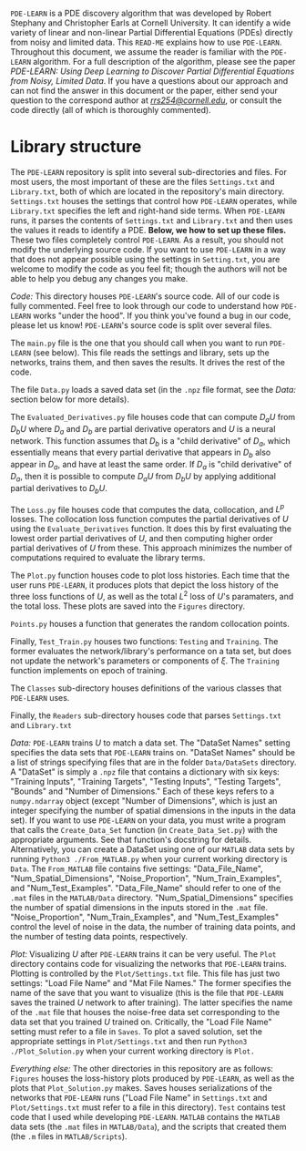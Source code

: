 `PDE-LEARN` is a PDE discovery algorithm that was developed by Robert Stephany and Christopher Earls at Cornell University. It can identify a wide variety of linear and non-linear Partial Differential Equations (PDEs) directly from noisy and limited data. This `READ-ME` explains how to use `PDE-LEARN`. Throughout this document, we assume the reader is familiar with the `PDE-LEARN` algorithm. For a full description of the algorithm, please see the paper *PDE-LEARN: Using Deep Learning to Discover Partial Differential Equations from Noisy, Limited Data*.  If you have a questions about our approach and can not find the answer in this document or the paper, either send your question to the correspond author at *rrs254@cornell.edu*, or consult the code directly (all of which is thoroughly commented).

# Library structure
The `PDE-LEARN` repository is split into several sub-directories and files. For most users, the most important of these are the files `Settings.txt` and `Library.txt`, both of which are located in the repository's main directory. `Settings.txt` houses the settings that control how `PDE-LEARN` operates, while `Library.txt` specifies the left and right-hand side terms. When `PDE-LEARN` runs, it parses the contents of `Settings.txt` and `Library.txt` and then uses the values it reads to identify a PDE. **Below, we how to set up these files.** These two files completely control `PDE-LEARN`. As a result, you should not modify the underlying source code. If you want to use `PDE-LEARN` in a way that does not appear possible using the settings in `Setting.txt`, you are welcome to modify the code as you feel fit; though the authors will not be able to help you debug any changes you make.

*Code:* 
This directory houses `PDE-LEARN`'s source code. All of our code is fully commented. Feel free to look through our code to understand how `PDE-LEARN` works "under the hood".  If you think you've found a bug in our code, please let us know! `PDE-LEARN`'s source code is split over several files. 

The `main.py` file is the one that you should call when you want to run `PDE-LEARN` (see below). This file reads the settings and library, sets up the networks, trains them, and then saves the results. It drives the rest of the code.

The file `Data.py` loads a saved data set (in the `.npz` file format, see the *Data:* section below for more details).

The `Evaluated_Derivatives.py` file houses code that can compute $D_a U$ from $D_b U$ where $D_a$ and $D_b$ are partial derivative operators and $U$ is a neural network. This function assumes that $D_b$ is a "child derivative" of $D_a$, which essentially means that every partial derivative that appears in $D_b$ also appear in $D_a$, and have at least the same order. If $D_a$ is "child derivative" of $D_a$, then it is possible to compute $D_a U$ from $D_b U$ by applying additional partial derivatives to $D_b U$. 

The `Loss.py` file houses code that computes the data, collocation, and $L^p$ losses. The collocation loss function computes the partial derivatives of $U$ using the `Evaluate_Derivatives` function. It does this by first evaluating the lowest order partial derivatives of $U$, and then computing higher order partial derivatives of $U$ from these. This approach minimizes the number of computations required to evaluate the library terms.

The `Plot.py` function houses code to plot loss histories. Each time that the user runs `PDE-LEARN`, it produces plots that depict the loss history of the three loss functions of $U$, as well as the total $L^2$ loss of $U$'s paramaters, and the total loss. These plots are saved into the `Figures` directory.

`Points.py` houses a function that generates the random collocation points.

Finally, `Test_Train.py` houses two functions: `Testing` and `Training`. The former evaluates the network/library's performance on a tata set, but does not update the network's parameters or components of $\xi$. The `Training` function implements on epoch of training.

The `Classes` sub-directory houses definitions of the various classes that `PDE-LEARN` uses.

Finally, the `Readers` sub-directory houses code that parses `Settings.txt` and `Library.txt`

*Data:* 
`PDE-LEARN` trains $U$ to match a data set. The "DataSet Names" setting specifies the data sets that `PDE-LEARN` trains on. "DataSet Names" should be a list of strings specifying files that are in the folder `Data/DataSets` directory. A "DataSet" is simply a `.npz` file that contains a dictionary with six keys: "Training Inputs", "Training Targets", "Testing Inputs", "Testing Targets", "Bounds" and "Number of Dimensions." Each of these keys refers to a `numpy.ndarray` object (except "Number of Dimensions", which is just an integer specifying the number of spatial dimensions in the inputs in the data set). If you want to use `PDE-LEARN` on your data, you must write a program that calls the `Create_Data_Set` function (in `Create_Data_Set.py`) with the appropriate arguments. See that function's docstring for details. Alternatively, you can create a DataSet using one of our `MATLAB` data sets by running `Python3 ./From_MATLAB.py` when your current working directory is `Data`. The `From_MATLAB` file contains five settings: "Data_File_Name", "Num_Spatial_Dimensions", "Noise_Proportion", "Num_Train_Examples", and "Num_Test_Examples". "Data_File_Name" should refer to one of the `.mat` files in the `MATLAB/Data` directory. "Num_Spatial_Dimensions" specifies the number of spatial dimensions in the inputs stored in the `.mat` file. "Noise_Proportion", "Num_Train_Examples", and "Num_Test_Examples" control the level of noise in the data, the number of training data points, and the number of testing data points, respectively.

*Plot:* 
Visualizing $U$ after `PDE-LEARN` trains it can be very useful. The `Plot` directory contains code for visualizing the networks that `PDE-LEARN` trains. Plotting is controlled by the `Plot/Settings.txt` file. This file has just two settings: "Load File Name" and "Mat File Names." The former specifies the name of the save that you want to visualize (this is the file that `PDE-LEARN` saves the trained $U$ network to after training). The latter specifies the name of the `.mat` file that houses the noise-free data set corresponding to the data set that you trained $U$ trained on. Critically, the "Load File Name" setting must refer to a file in `Saves`. To plot a saved solution, set the appropriate settings in `Plot/Settings.txt` and then run `Python3 ./Plot_Solution.py` when your current working directory is `Plot.`

*Everything else:* 
The other directories in this repository are as follows: `Figures` houses the loss-history plots produced by `PDE-LEARN`, as well as the plots that `Plot_Solution.py` makes. Saves houses serializations of the networks that `PDE-LEARN` runs ("Load File Name" in `Settings.txt` and `Plot/Settings.txt` must refer to a file in this directory). `Test` contains test code that I used while developing `PDE-LEARN`. `MATLAB` contains the `MATLAB` data sets (the `.mat` files in `MATLAB/Data`), and the scripts that created them (the `.m` files in `MATLAB/Scripts`).

